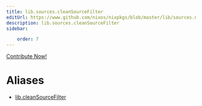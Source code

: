 ```yaml
---
title: lib.sources.cleanSourceFilter
editUrl: https://www.github.com/nixos/nixpkgs/blob/master/lib/sources.nix#L26C23
description: lib.sources.cleanSourceFilter
sidebar:

    order: 7
---
```


<a href="https://www.github.com/nixos/nixpkgs/blob/master/lib/sources.nix#L26C23">Contribute Now!</a>


# Aliases

- [lib.cleanSourceFilter](/reference/libcleanSourceFilter)


